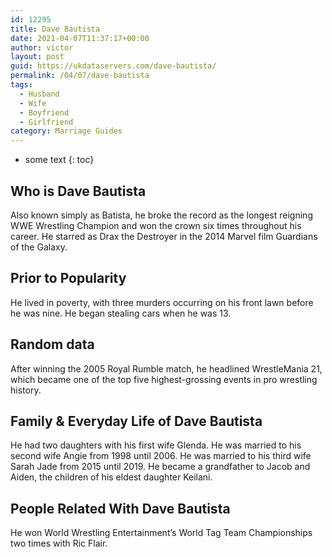 ```yaml
---
id: 12295
title: Dave Bautista
date: 2021-04-07T11:37:17+00:00
author: victor
layout: post
guid: https://ukdataservers.com/dave-bautista/
permalink: /04/07/dave-bautista
tags:
  - Husband
  - Wife
  - Boyfriend
  - Girlfriend
category: Marriage Guides
---
```


* some text
{: toc}


## Who is Dave Bautista



Also known simply as Batista, he broke the record as the longest reigning WWE Wrestling Champion and won the crown six times throughout his career. He starred as Drax the Destroyer in the 2014 Marvel film Guardians of the Galaxy.

                
                
                
## Prior to Popularity



He lived in poverty, with three murders occurring on his front lawn before he was nine. He began stealing cars when he was 13. 

                
                
                
## Random data



After winning the 2005 Royal Rumble match, he headlined WrestleMania 21, which became one of the top five highest-grossing events in pro wrestling history. 

                
                
                
## Family & Everyday Life of Dave Bautista



He had two daughters with his first wife Glenda. He was married to his second wife Angie from 1998 until 2006. He was married to his third wife Sarah Jade from 2015 until 2019. He became a grandfather to Jacob and Aiden, the children of his eldest daughter Keilani.

                
                
                
## People Related With Dave Bautista



He won World Wrestling Entertainment&#8217;s World Tag Team Championships two times with Ric Flair.

                
              
            
          
          
          